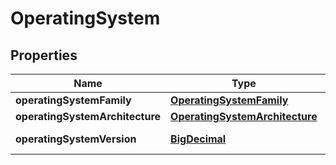
# OperatingSystem

## Properties
Name | Type | Description | Notes
------------ | ------------- | ------------- | -------------
**operatingSystemFamily** | [**OperatingSystemFamily**](OperatingSystemFamily.md) |  |  [optional]
**operatingSystemArchitecture** | [**OperatingSystemArchitecture**](OperatingSystemArchitecture.md) |  |  [optional]
**operatingSystemVersion** | [**BigDecimal**](BigDecimal.md) | Version of the OS |  [optional]



